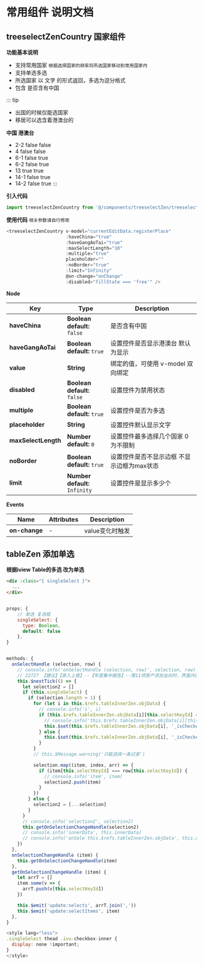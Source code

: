 # 常用组件 说明文档

## treeselectZenCountry 国家组件

**功能基本说明**

* 支持常用国家 `根据选择国家的频率将所选国家移动到常用国家内`
* 支持单选多选
* 所选国家 以 文字 的形式返回，多选为逗分格式
* 包含 是否含有中国

::: tip
+ 出国的时候仅能选国家
+ 移居可以选含着港澳台的
  
**中国 港澳台**
* 2-2 false false
* 4 false false
* 6-1 false true
* 6-2 false true
* 13 true true
* 14-1 false true
* 14-2 false true
:::

**引入代码**
```js
import treeselectZenCountry from '@/components/treeselectZen/treeselectZenCountry'
```
**使用代码** `相关参数请自行修改`
```js
<treeselectZenCountry v-model="currentEditData.registerPlace"
                      :haveChina="true"
                      :haveGangAoTai="true"
                      :maxSelectLength="10"
                      :multiple="true"
                      placeholder=""
                      :noBorder="true"
                      :limit="Infinity"
                      @on-change="onChange"
                      :disabled="fillState === 'free'" />
```

**Node**

| Key                 | Type                                  | Description                                |
| ------------------- | ------------------------------------- | ------------------------------------------ |
| **haveChina**       | **Boolean**<br>**default:** `false`   | 是否含有中国                               |
| **haveGangAoTai**   | **Boolean**<br>**default:** `true`    | 设置控件是否显示港澳台 默认为显示          |
| **value**           | **String**                            | 绑定的值，可使用 v-model 双向绑定          |
| **disabled**        | **Boolean**<br>**default:** `false`   | 设置控件为禁用状态                         |
| **multiple**        | **Boolean**<br>**default:** `true`    | 设置控件是否为多选                         |
| **placeholder**     | **String**                            | 设置控件默认显示文字                       |
| **maxSelectLength** | **Number**<br>**default:** `0`        | 设置控件最多选择几个国家 0为不限制         |
| **noBorder**        | **Boolean**<br>**default:** `true`    | 设置控件是否不显示边框 不显示边框为max状态 |
| **limit**           | **Number**<br>**default:** `Infinity` | 设置控件是显示多少个                       |

**Events**

| Name          | Attributes | Description     |
| ------------- | ---------- | --------------- |
| **on-change** | -          | value变化时触发 |

## tableZen 添加单选

**根据iview Table的多选 改为单选**
```html
<div :class="{ singleSelect }">
  ...
</div>
```

```js

props: {
    // 单选 复选框
    singleSelect: {
      type: Boolean,
      default: false
    },
}


methods: {
  onSelectHandle (selection, row) {
    // console.info('onSelectHandle (selection, row)', selection, row)
    // 22727 【建议】【录入上报】--【年度集中报告】--第11项房产添加去向时，界面内的勾选框改为只允许单选
    this.$nextTick(() => {
      let selection2 = []
      if (this.singleSelect) {
        if (selection.length > 1) {
          for (let i in this.$refs.tableInnerZen.objData) {
            // console.info('i', i)
            if (this.$refs.tableInnerZen.objData[i][this.selectKeyId] === row[this.selectKeyId]) {
              // console.info('this.$refs.tableInnerZen.objData[i][this.selectKeyId]', this.$refs.tableInnerZen.objData[i][this.selectKeyId])
              this.$set(this.$refs.tableInnerZen.objData[i], '_isChecked', true)
            } else {
              this.$set(this.$refs.tableInnerZen.objData[i], '_isChecked', false)
            }
          }
          // this.$Message.warning('只能选择一条记录')

          selection.map((item, index, arr) => {
            if (item[this.selectKeyId] === row[this.selectKeyId]) {
              // console.info('item', item)
              selection2.push(item)
            }
          })
        } else {
          selection2 = [...selection]
        }
      }
      // console.info('selection2', selection2)
      this.getOnSelectionChangeHandle(selection2)
      // console.info('innerData', this.innerData)
      // console.info('onSele this.$refs.tableInnerZen.objData', this.$refs.tableInnerZen.objData)
    })
  },
  onSelectionChangeHandle (item) {
    this.getOnSelectionChangeHandle(item)
  },
  getOnSelectionChangeHandle (item) {
    let arrT = []
    item.some(v => {
      arrT.push(v[this.selectKeyId])
    })

    this.$emit('update:selects', arrT.join(','))
    this.$emit('update:selectItems', item)
  },
}

<style lang="less">
.singleSelect thead .ivu-checkbox-inner {
  display: none !important;
}
</style>
```